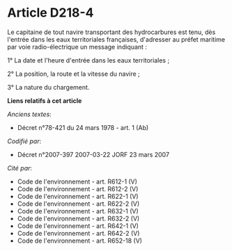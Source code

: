 # Article D218-4

Le capitaine de tout navire transportant des hydrocarbures est tenu, dès l'entrée dans les eaux territoriales françaises,
d'adresser au préfet maritime par voie radio-électrique un message indiquant :

1° La date et l'heure d'entrée dans les eaux territoriales ;

2° La position, la route et la vitesse du navire ;

3° La nature du chargement.

**Liens relatifs à cet article**

_Anciens textes_:

  - Décret n°78-421 du 24 mars 1978 - art. 1 (Ab)

_Codifié par_:

  - Décret n°2007-397 2007-03-22 JORF 23 mars 2007

_Cité par_:

  - Code de l'environnement - art. R612-1 (V)
  - Code de l'environnement - art. R612-2 (V)
  - Code de l'environnement - art. R622-1 (V)
  - Code de l'environnement - art. R622-2 (V)
  - Code de l'environnement - art. R632-1 (V)
  - Code de l'environnement - art. R632-2 (V)
  - Code de l'environnement - art. R642-1 (V)
  - Code de l'environnement - art. R642-2 (V)
  - Code de l'environnement - art. R652-18 (V)
